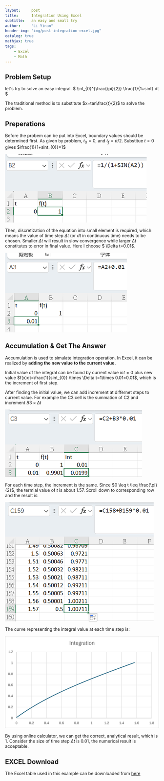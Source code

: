```yaml
---
layout:     post
title:      Integration Using Excel
subtitle:   an easy and small try
author:     "Li Yinan"
header-img: "img/post-integration-excel.jpg"
catalog: true
mathjax: true
tags:
    - Excel
    - Math
---
```


## Problem Setup
let's try to solve an easy integral.
$
\int_{0}^{\frac{\pi}{2}} \frac{1}{1+sint} dt
$

The traditional method is to substitute $x=tan\frac{t}{2}$ to solve the problem.

## Preperations
Before the probem can be put into Excel, boundary values should be determined first. As given by problem, $t_{0}=0$, and $t_{f}=\pi/2$. Substitue $t=0$ gives $\frac{1}{1+sint_{0}}=1$

![](https://raw.githubusercontent.com/mgt-lya/mgt-lya.github.io/master/img/in-post/post-integration-excel/initial-value.png)

Then, discretization of the equation into small element is required, which means the value of time step $\Delta t$ (or $dt$ in continuous time) needs to be chosen. Smaller $\Delta t$ will result in slow convergence while larger $\Delta t$ constitutes to error in final value. Here I choose $ \Delta t=0.01$.

![](https://raw.githubusercontent.com/mgt-lya/mgt-lya.github.io/master/img/in-post/post-integration-excel/discretization.png)

## Accumulation & Get The Answer
Accumulation is used to simulate integration operation. In Excel, it can be realized by $\textbf{adding the new value to the current value.}$

Initial value of the integral can be found by current value $int=0$ plus new value $f(x)dt=\frac{1}{sint_{0}} \times \Delta t=1\times 0.01=0.01$, which is the increment of first step.

After finding the initial value, we can add increment at differnet steps to current value. For example the C3 cell is the summation of C2 and increment $B3 \times \Delta t$ 

![](https://raw.githubusercontent.com/mgt-lya/mgt-lya.github.io/master/img/in-post/post-integration-excel/accumulation1.png)

For each time step, the increment is the same. Since $0 \leq t \leq \frac{\pi}{2}$, the termial value of $t$ is about 1.57. Scroll down to corresponding row and the result is: 

![](https://raw.githubusercontent.com/mgt-lya/mgt-lya.github.io/master/img/in-post/post-integration-excel/result.png)

The curve representing the integral value at each time step is:

![](https://raw.githubusercontent.com/mgt-lya/mgt-lya.github.io/master/img/in-post/post-integration-excel/curve.jpg)

By using online calculator, we can get the correct, analytical result, which is 1. Consider the size of time step $\Delta t$ is 0.01, the numerical result is acceptable.

## EXCEL Download
The Excel table used in this example can be downloaded from [here](https://github.com/mgt-lya/mgt-lya.github.io/blob/master/Assets/Integration_Excel.xlsx)